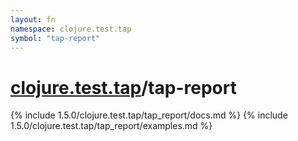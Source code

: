```yaml
---
layout: fn
namespace: clojure.test.tap
symbol: "tap-report"
---
```


# [clojure.test.tap](../)/tap-report

{% include 1.5.0/clojure.test.tap/tap_report/docs.md %}
{% include 1.5.0/clojure.test.tap/tap_report/examples.md %}

